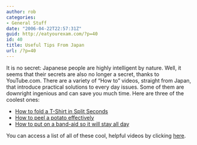 ```yaml
---
author: rob
categories:
- General Stuff
date: "2006-04-22T22:57:31Z"
guid: http://eatyourexam.com/?p=40
id: 40
title: Useful Tips From Japan
url: /?p=40
---
```

It is no secret: Japanese people are highly intelligent by nature. Well, it seems that their secrets are also no longer a secret, thanks to YouTube.com. There are a variety of &#8220;How to&#8221; videos, straight from Japan, that introduce practical solutions to every day issues. Some of them are downright ingenious and can save you much time. Here are three of the coolest ones:

  * <a target="_blank" title="YouTube: How to fold a T-Shirt in split seconds" href="http://youtube.com/watch?v=1RUBP5e0_js&#038;search=urawaza">How to fold a T-Shirt in Split Seconds</a>
  * <a target="_blank" title="YouTube: How to peel a potato effectively" href="http://youtube.com/watch?v=37GVvxcyz6I&#038;search=urawaza">How to peel a potato effectively</a>
  * <a target="_blank" title="YouTube: How to put on a band-aid so it will stay all day" href="http://youtube.com/watch?v=FhklMGA01Gg&#038;search=urawaza">How to put on a band-aid so it will stay all day</a>

You can access a list of all of these cool, helpful videos by clicking <a target="_blank" title="YouTube: Urawaza Videos" href="http://youtube.com/results?related=urawaza">here</a>.